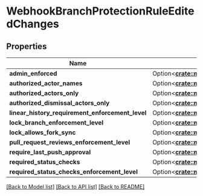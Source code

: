# WebhookBranchProtectionRuleEditedChanges

## Properties

Name | Type | Description | Notes
------------ | ------------- | ------------- | -------------
**admin_enforced** | Option<[**crate::models::WebhookBranchProtectionRuleEditedChangesAdminEnforced**](webhook_branch_protection_rule_edited_changes_admin_enforced.md)> |  | [optional]
**authorized_actor_names** | Option<[**crate::models::WebhookBranchProtectionRuleEditedChangesAuthorizedActorNames**](webhook_branch_protection_rule_edited_changes_authorized_actor_names.md)> |  | [optional]
**authorized_actors_only** | Option<[**crate::models::WebhookBranchProtectionRuleEditedChangesAdminEnforced**](webhook_branch_protection_rule_edited_changes_admin_enforced.md)> |  | [optional]
**authorized_dismissal_actors_only** | Option<[**crate::models::WebhookBranchProtectionRuleEditedChangesAdminEnforced**](webhook_branch_protection_rule_edited_changes_admin_enforced.md)> |  | [optional]
**linear_history_requirement_enforcement_level** | Option<[**crate::models::WebhookBranchProtectionRuleEditedChangesLinearHistoryRequirementEnforcementLevel**](webhook_branch_protection_rule_edited_changes_linear_history_requirement_enforcement_level.md)> |  | [optional]
**lock_branch_enforcement_level** | Option<[**crate::models::WebhookBranchProtectionRuleEditedChangesLinearHistoryRequirementEnforcementLevel**](webhook_branch_protection_rule_edited_changes_linear_history_requirement_enforcement_level.md)> |  | [optional]
**lock_allows_fork_sync** | Option<[**crate::models::WebhookBranchProtectionRuleEditedChangesAdminEnforced**](webhook_branch_protection_rule_edited_changes_admin_enforced.md)> |  | [optional]
**pull_request_reviews_enforcement_level** | Option<[**crate::models::WebhookBranchProtectionRuleEditedChangesLinearHistoryRequirementEnforcementLevel**](webhook_branch_protection_rule_edited_changes_linear_history_requirement_enforcement_level.md)> |  | [optional]
**require_last_push_approval** | Option<[**crate::models::WebhookBranchProtectionRuleEditedChangesAdminEnforced**](webhook_branch_protection_rule_edited_changes_admin_enforced.md)> |  | [optional]
**required_status_checks** | Option<[**crate::models::WebhookBranchProtectionRuleEditedChangesAuthorizedActorNames**](webhook_branch_protection_rule_edited_changes_authorized_actor_names.md)> |  | [optional]
**required_status_checks_enforcement_level** | Option<[**crate::models::WebhookBranchProtectionRuleEditedChangesLinearHistoryRequirementEnforcementLevel**](webhook_branch_protection_rule_edited_changes_linear_history_requirement_enforcement_level.md)> |  | [optional]

[[Back to Model list]](../README.md#documentation-for-models) [[Back to API list]](../README.md#documentation-for-api-endpoints) [[Back to README]](../README.md)


